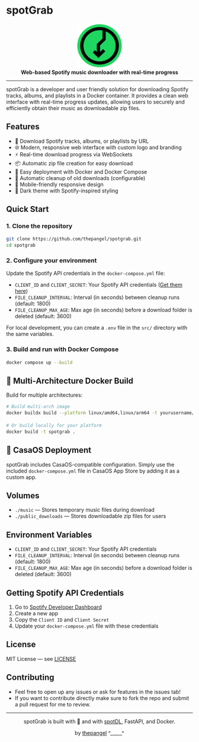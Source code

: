 # spotGrab

<div align="center">
  <img src="src/logo.svg" alt="spotGrab Logo" width="120" height="120">
  <br>
  <strong>Web-based Spotify music downloader with real-time progress</strong>
</div>

---

spotGrab is a developer and user friendly solution for downloading Spotify tracks, albums, and playlists in a Docker container. It provides a clean web interface with real-time progress updates, allowing users to securely and efficiently obtain their music as downloadable zip files.

## Features
- 🎵 Download Spotify tracks, albums, or playlists by URL
- 🌐 Modern, responsive web interface with custom logo and branding
- ⚡ Real-time download progress via WebSockets
- 📦 Automatic zip file creation for easy download
- 🐳 Easy deployment with Docker and Docker Compose
- 🧹 Automatic cleanup of old downloads (configurable)
- 📱 Mobile-friendly responsive design
- 🎨 Dark theme with Spotify-inspired styling

## Quick Start

### 1. Clone the repository
```sh
git clone https://github.com/thepangel/spotgrab.git
cd spotgrab
```

### 2. Configure your environment
Update the Spotify API credentials in the `docker-compose.yml` file:

- `CLIENT_ID` and `CLIENT_SECRET`: Your Spotify API credentials ([Get them here](https://developer.spotify.com/dashboard))
- `FILE_CLEANUP_INTERVAL`: Interval (in seconds) between cleanup runs (default: 1800)
- `FILE_CLEANUP_MAX_AGE`: Max age (in seconds) before a download folder is deleted (default: 3600)


For local development, you can create a `.env` file in the `src/` directory with the same variables.

### 3. Build and run with Docker Compose
```sh
docker compose up --build
```

## 🚀 Multi-Architecture Docker Build

Build for multiple architectures:
```sh
# Build multi-arch image
docker buildx build --platform linux/amd64,linux/arm64 -t yourusername/spotgrab:latest .

# Or build locally for your platform
docker build -t spotgrab .
```

## 📁 CasaOS Deployment

spotGrab includes CasaOS-compatible configuration. Simply use the included `docker-compose.yml` file in CasaOS App Store by adding it as a custom app.


## Volumes
- `./music` — Stores temporary music files during download
- `./public_downloads` — Stores downloadable zip files for users

## Environment Variables
- `CLIENT_ID` and `CLIENT_SECRET`: Your Spotify API credentials
- `FILE_CLEANUP_INTERVAL`: Interval (in seconds) between cleanup runs (default: 1800)
- `FILE_CLEANUP_MAX_AGE`: Max age (in seconds) before a download folder is deleted (default: 3600)

## Getting Spotify API Credentials

1. Go to [Spotify Developer Dashboard](https://developer.spotify.com/dashboard)
2. Create a new app
3. Copy the `Client ID` and `Client Secret`
4. Update your `docker-compose.yml` file with these credentials

## License
MIT License — see [LICENSE](LICENSE)

## Contributing
-   Feel free to open up any issues or ask for features in the issues tab!
-   If you want to contribute directly make sure to fork the repo and submit a pull request for me to review.

---

<div align="center">
  <p>spotGrab is built with 💖 and with <a href="https://github.com/spotDL/spotify-downloader">spotDL</a>, FastAPI, and Docker.</p>
  <p>by <a href="https://github.com/thepangel">thepangel</a> ^_____^</p>
</div>
